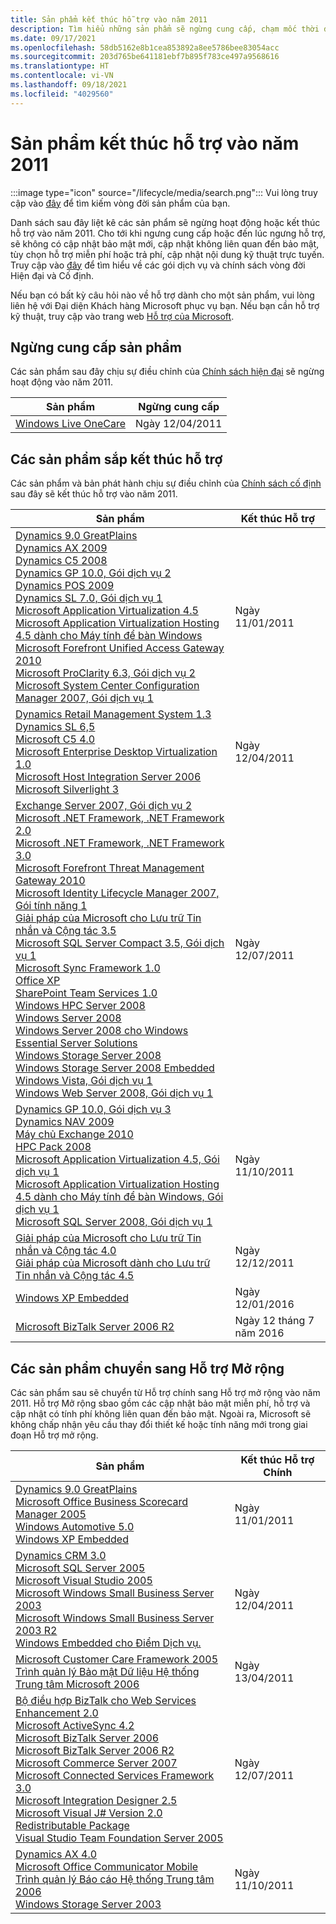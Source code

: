 ```yaml
---
title: Sản phẩm kết thúc hỗ trợ vào năm 2011
description: Tìm hiểu những sản phẩm sẽ ngừng cung cấp, chạm mốc thời điểm kết thúc hỗ trợ hoặc chuyển từ hỗ trợ chính sang hỗ trợ mở rộng vào năm 2011.
ms.date: 09/17/2021
ms.openlocfilehash: 58db5162e8b1cea853892a8ee5786bee83054acc
ms.sourcegitcommit: 203d765be641181ebf7b895f783ce497a9568616
ms.translationtype: HT
ms.contentlocale: vi-VN
ms.lasthandoff: 09/18/2021
ms.locfileid: "4029560"
---
```

# <a name="products-ending-support-in-2011"></a>Sản phẩm kết thúc hỗ trợ vào năm 2011

:::image type="icon" source="/lifecycle/media/search.png":::
Vui lòng truy cập vào [đây](/lifecycle/products/) để tìm kiếm vòng đời sản phẩm của bạn.

Danh sách sau đây liệt kê các sản phẩm sẽ ngừng hoạt động hoặc kết thúc hỗ trợ vào năm 2011. Cho tới khi ngưng cung cấp hoặc đến lúc ngưng hỗ trợ, sẽ không có cập nhật bảo mật mới, cập nhật không liên quan đến bảo mật, tùy chọn hỗ trợ miễn phí hoặc trả phí, cập nhật nội dung kỹ thuật trực tuyến. Truy cập vào [đây](/lifecycle/overview/product-end-of-support-overview) để tìm hiểu về các gói dịch vụ và chính sách vòng đời Hiện đại và Cố định.

Nếu bạn có bất kỳ câu hỏi nào về hỗ trợ dành cho một sản phẩm, vui lòng liên hệ với Đại diện Khách hàng Microsoft phục vụ bạn. Nếu bạn cần hỗ trợ kỹ thuật, truy cập vào trang web [Hỗ trợ của Microsoft](https://support.microsoft.com/contactus/?ws=support).

## <a name="product-retirements"></a>Ngừng cung cấp sản phẩm

Các sản phẩm sau đây chịu sự điều chỉnh của [Chính sách hiện đại](/lifecycle/policies/modern) sẽ ngừng hoạt động vào năm 2011.

| Sản phẩm | Ngừng cung cấp |
| --- | --- |
| [Windows Live OneCare](/lifecycle/products/windows-live-onecare?branch=live)<br> | Ngày 12/04/2011 |




## <a name="products-reaching-end-of-support"></a>Các sản phẩm sắp kết thúc hỗ trợ

Các sản phẩm và bản phát hành chịu sự điều chỉnh của [Chính sách cố định](/lifecycle/policies/fixed) sau đây sẽ kết thúc hỗ trợ vào năm 2011.

| Sản phẩm | Kết thúc Hỗ trợ |
| --- | --- |
| [Dynamics 9.0 GreatPlains](/lifecycle/products/dynamics-90-greatplains?branch=live)<br>[Dynamics AX 2009](/lifecycle/products/dynamics-ax-2009?branch=live)<br>[Dynamics C5 2008](/lifecycle/products/dynamics-c5-2008?branch=live)<br>[Dynamics GP 10.0, Gói dịch vụ 2](/lifecycle/products/dynamics-gp-100?branch=live)<br>[Dynamics POS 2009](/lifecycle/products/dynamics-pos-2009?branch=live)<br>[Dynamics SL 7.0, Gói dịch vụ 1](/lifecycle/products/dynamics-sl-70?branch=live)<br>[Microsoft Application Virtualization 4.5](/lifecycle/products/microsoft-application-virtualization-45?branch=live)<br>[Microsoft Application Virtualization Hosting 4.5 dành cho Máy tính để bàn Windows](/lifecycle/products/microsoft-application-virtualization-hosting-45?branch=live)<br>[Microsoft Forefront Unified Access Gateway 2010](/lifecycle/products/microsoft-forefront-unified-access-gateway-2010?branch=live)<br>[Microsoft ProClarity 6.3, Gói dịch vụ 2](/lifecycle/products/microsoft-proclarity-63?branch=live)<br>[Microsoft System Center Configuration Manager 2007, Gói dịch vụ 1](/lifecycle/products/microsoft-system-center-configuration-manager-2007?branch=live)<br> | Ngày 11/01/2011 |
| [Dynamics Retail Management System 1.3](/lifecycle/products/dynamics-retail-management-system-headquarters-13?branch=live)<br>[Dynamics SL 6,5](/lifecycle/products/dynamics-sl-65?branch=live)<br>[Microsoft C5 4.0](/lifecycle/products/microsoft-c5-40?branch=live)<br>[Microsoft Enterprise Desktop Virtualization 1.0](/lifecycle/products/microsoft-enterprise-desktop-virtualization-10?branch=live)<br>[Microsoft Host Integration Server 2006](/lifecycle/products/microsoft-host-integration-server-2006?branch=live)<br>[Microsoft Silverlight 3](/lifecycle/products/microsoft-silverlight-3?branch=live)<br> | Ngày 12/04/2011 |
| [Exchange Server 2007, Gói dịch vụ 2](/lifecycle/products/exchange-server-2007?branch=live)<br>[Microsoft .NET Framework, .NET Framework 2.0](/lifecycle/products/microsoft-net-framework?branch=live)<br>[Microsoft .NET Framework, .NET Framework 3.0](/lifecycle/products/microsoft-net-framework?branch=live)<br>[Microsoft Forefront Threat Management Gateway 2010](/lifecycle/products/microsoft-forefront-threat-management-gateway-2010?branch=live)<br>[Microsoft Identity Lifecycle Manager 2007, Gói tính năng 1](/lifecycle/products/microsoft-identity-lifecycle-manager-2007?branch=live)<br>[Giải pháp của Microsoft cho Lưu trữ Tin nhắn và Cộng tác 3.5](/lifecycle/products/microsoft-solution-for-hosted-messaging-and-collaboration-35?branch=live)<br>[Microsoft SQL Server Compact 3.5, Gói dịch vụ 1](/lifecycle/products/microsoft-sql-server-compact-35?branch=live)<br>[Microsoft Sync Framework 1.0](/lifecycle/products/microsoft-sync-framework-10?branch=live)<br>[Office XP](/lifecycle/products/office-xp?branch=live)<br>[SharePoint Team Services 1.0](/lifecycle/products/sharepoint-team-services-10?branch=live)<br>[Windows HPC Server 2008](/lifecycle/products/windows-hpc-server-2008?branch=live)<br>[Windows Server 2008](/lifecycle/products/windows-server-2008?branch=live)<br>[Windows Server 2008 cho Windows Essential Server Solutions](/lifecycle/products/windows-server-2008-for-windows-essential-server-solutions?branch=live)<br>[Windows Storage Server 2008](/lifecycle/products/windows-storage-server-2008?branch=live)<br>[Windows Storage Server 2008 Embedded](/lifecycle/products/windows-storage-server-2008-embedded?branch=live)<br>[Windows Vista, Gói dịch vụ 1](/lifecycle/products/windows-vista?branch=live)<br>[Windows Web Server 2008, Gói dịch vụ 1](/lifecycle/products/windows-web-server-2008?branch=live)<br> | Ngày 12/07/2011 |
| [Dynamics GP 10.0, Gói dịch vụ 3](/lifecycle/products/dynamics-gp-100?branch=live)<br>[Dynamics NAV 2009](/lifecycle/products/dynamics-nav-2009?branch=live)<br>[Máy chủ Exchange 2010](/lifecycle/products/exchange-server-2010?branch=live)<br>[HPC Pack 2008](/lifecycle/products/hpc-pack-2008?branch=live)<br>[Microsoft Application Virtualization 4.5, Gói dịch vụ 1](/lifecycle/products/microsoft-application-virtualization-45?branch=live)<br>[Microsoft Application Virtualization Hosting 4.5 dành cho Máy tính để bàn Windows, Gói dịch vụ 1](/lifecycle/products/microsoft-application-virtualization-hosting-45?branch=live)<br>[Microsoft SQL Server 2008, Gói dịch vụ 1](/lifecycle/products/microsoft-sql-server-2008?branch=live)<br> | Ngày 11/10/2011 |
| [Giải pháp của Microsoft cho Lưu trữ Tin nhắn và Cộng tác 4.0](/lifecycle/products/microsoft-solution-for-hosted-messaging-and-collaboration-40?branch=live)<br>[Giải pháp của Microsoft dành cho Lưu trữ Tin nhắn và Cộng tác 4.5](/lifecycle/products/microsoft-solution-for-hosted-messaging-and-collaboration-45?branch=live)<br> | Ngày 12/12/2011 |
| [Windows XP Embedded](/lifecycle/products/windows-xp-embedded?branch=live)<br> | Ngày 12/01/2016 |
| [Microsoft BizTalk Server 2006 R2](/lifecycle/products/microsoft-biztalk-server-2006-r2?branch=live)<br> | Ngày 12 tháng 7 năm 2016 |


## <a name="products-moving-to-extended-support"></a>Các sản phẩm chuyển sang Hỗ trợ Mở rộng

Các sản phẩm sau sẽ chuyển từ Hỗ trợ chính sang Hỗ trợ mở rộng vào năm 2011. Hỗ trợ Mở rộng sbao gồm các cập nhật bảo mật miễn phí, hỗ trợ và cập nhật có tính phí không liên quan đến bảo mật. Ngoài ra, Microsoft sẽ không chấp nhận yêu cầu thay đổi thiết kế hoặc tính năng mới trong giai đoạn Hỗ trợ mở rộng.

| Sản phẩm | Kết thúc Hỗ trợ Chính |
| --- | --- |
| [Dynamics 9.0 GreatPlains](/lifecycle/products/dynamics-90-greatplains?branch=live)<br>[Microsoft Office Business Scorecard Manager 2005](/lifecycle/products/microsoft-office-business-scorecard-manager-2005?branch=live)<br>[Windows Automotive 5.0](/lifecycle/products/windows-automotive-50?branch=live)<br>[Windows XP Embedded](/lifecycle/products/windows-xp-embedded?branch=live)<br> | Ngày 11/01/2011 |
| [Dynamics CRM 3.0](/lifecycle/products/dynamics-crm-30?branch=live)<br>[Microsoft SQL Server 2005](/lifecycle/products/microsoft-sql-server-2005?branch=live)<br>[Microsoft Visual Studio 2005](/lifecycle/products/microsoft-visual-studio-2005?branch=live)<br>[Microsoft Windows Small Business Server 2003](/lifecycle/products/microsoft-windows-small-business-server-2003?branch=live)<br>[Microsoft Windows Small Business Server 2003 R2](/lifecycle/products/microsoft-windows-small-business-server-2003-r2-?branch=live)<br>[Windows Embedded cho Điểm Dịch vụ.](/lifecycle/products/windows-embedded-for-point-of-service?branch=live)<br> | Ngày 12/04/2011 |
| [Microsoft Customer Care Framework 2005](/lifecycle/products/microsoft-customer-care-framework-2005?branch=live)<br>[Trình quản lý Bảo mật Dữ liệu Hệ thống Trung tâm Microsoft 2006](/lifecycle/products/microsoft-system-center-data-protection-manager-2006?branch=live)<br> | Ngày 13/04/2011 |
| [Bộ điều hợp BizTalk cho Web Services Enhancement 2.0](/lifecycle/products/biztalk-adapter-for-web-services-enhancement-20?branch=live)<br>[Microsoft ActiveSync 4.2](/lifecycle/products/microsoft-activesync-42?branch=live)<br>[Microsoft BizTalk Server 2006](/lifecycle/products/microsoft-biztalk-server-2006?branch=live)<br>[Microsoft BizTalk Server 2006 R2](/lifecycle/products/microsoft-biztalk-server-2006-r2?branch=live)<br>[Microsoft Commerce Server 2007](/lifecycle/products/microsoft-commerce-server-2007?branch=live)<br>[Microsoft Connected Services Framework 3.0](/lifecycle/products/microsoft-connected-services-framework-30?branch=live)<br>[Microsoft Integration Designer 2.5](/lifecycle/products/microsoft-integration-designer-25?branch=live)<br>[Microsoft Visual J# Version 2.0 Redistributable Package](/lifecycle/products/microsoft-visual-j-version-20-redistributable-package?branch=live)<br>[Visual Studio Team Foundation Server 2005](/lifecycle/products/microsoft-visual-studio-2005-team-foundation-server?branch=live)<br> | Ngày 12/07/2011 |
| [Dynamics AX 4.0](/lifecycle/products/dynamics-ax-40?branch=live)<br>[Microsoft Office Communicator Mobile](/lifecycle/products/microsoft-office-communicator-mobile?branch=live)<br>[Trình quản lý Báo cáo Hệ thống Trung tâm 2006](/lifecycle/products/system-center-reporting-manager-2006?branch=live)<br>[Windows Storage Server 2003](/lifecycle/products/windows-storage-server-2003?branch=live)<br> | Ngày 11/10/2011 |
